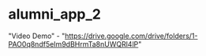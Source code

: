 # alumni_app_2
"Video Demo" - "https://drive.google.com/drive/folders/1-PAO0q8ndf5eIm9dBHrmTa8nUWQRl4lP"
